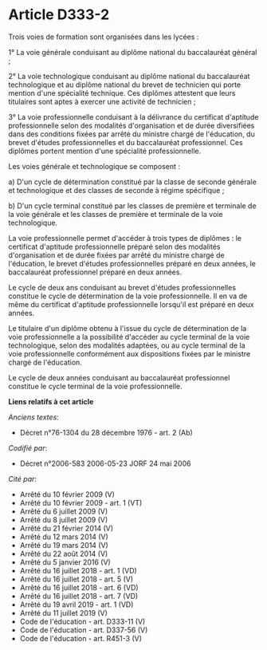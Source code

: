 # Article D333-2

Trois voies de formation sont organisées dans les lycées :

1° La voie générale conduisant au diplôme national du baccalauréat général ;

2° La voie technologique conduisant au diplôme national du baccalauréat technologique et au diplôme national du brevet de
technicien qui porte mention d'une spécialité technique. Ces diplômes attestent que leurs titulaires sont aptes à exercer une
activité de technicien ;

3° La voie professionnelle conduisant à la délivrance du certificat d'aptitude professionnelle selon des modalités
d'organisation et de durée diversifiées dans des conditions fixées par arrêté du ministre chargé de l'éducation, du brevet
d'études professionnelles et du baccalauréat professionnel. Ces diplômes portent mention d'une spécialité professionnelle.

Les voies générale et technologique se composent :

a) D'un cycle de détermination constitué par la classe de seconde générale et technologique et des classes de seconde à
régime spécifique ;

b) D'un cycle terminal constitué par les classes de première et terminale de la voie générale et les classes de première et
terminale de la voie technologique.

La voie professionnelle permet d'accéder à trois types de diplômes : le certificat d'aptitude professionnelle préparé selon
des modalités d'organisation et de durée fixées par arrêté du ministre chargé de l'éducation, le brevet d'études
professionnelles préparé en deux années, le baccalauréat professionnel préparé en deux années.

Le cycle de deux ans conduisant au brevet d'études professionnelles constitue le cycle de détermination de la voie
professionnelle. Il en va de même du certificat d'aptitude professionnelle lorsqu'il est préparé en deux années.

Le titulaire d'un diplôme obtenu à l'issue du cycle de détermination de la voie professionnelle a la possibilité d'accéder au
cycle terminal de la voie technologique, selon des modalités adaptées, ou au cycle terminal de la voie professionnelle
conformément aux dispositions fixées par le ministre chargé de l'éducation.

Le cycle de deux années conduisant au baccalauréat professionnel constitue le cycle terminal de la voie professionnelle.

**Liens relatifs à cet article**

_Anciens textes_:

  - Décret n°76-1304 du 28 décembre 1976 - art. 2 (Ab)

_Codifié par_:

  - Décret n°2006-583 2006-05-23 JORF 24 mai 2006

_Cité par_:

  - Arrêté du 10 février 2009 (V)
  - Arrêté du 10 février 2009 - art. 1 (VT)
  - Arrêté du 6 juillet 2009 (V)
  - Arrêté du 8 juillet 2009 (V)
  - Arrêté du 21 février 2014 (V)
  - Arrêté du 12 mars 2014 (V)
  - Arrêté du 19 mars 2014 (V)
  - Arrêté du 22 août 2014 (V)
  - Arrêté du 5 janvier 2016 (V)
  - Arrêté du 16 juillet 2018 - art. 1 (VD)
  - Arrêté du 16 juillet 2018 - art. 5 (V)
  - Arrêté du 16 juillet 2018 - art. 6 (VD)
  - Arrêté du 16 juillet 2018 - art. 7 (VD)
  - Arrêté du 19 avril 2019 - art. 1 (VD)
  - Arrêté du 11 juillet 2019 (V)
  - Code de l'éducation - art. D333-11 (V)
  - Code de l'éducation - art. D337-56 (V)
  - Code de l'éducation - art. R451-3 (V)
